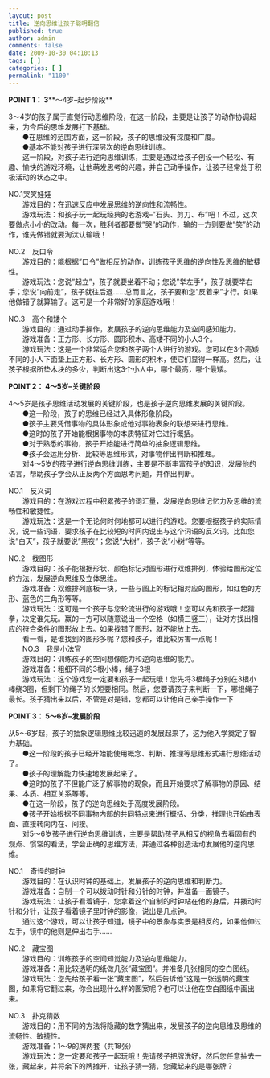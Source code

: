 ```yaml
---
layout: post
title: 逆向思维让孩子聪明翻倍
published: true
author: admin
comments: false
date: 2009-10-30 04:10:13
tags: [ ]
categories: [ ]
permalink: "1100"
---
```

**POINT 1： 3****～4岁&#8211;起步阶段** 


  


3～4岁的孩子属于直觉行动思维阶段，在这一阶段，主要是让孩子的动作协调起来，为今后的思维发展打下基础。&nbsp;   
　　●在思维的范围方面，这一阶段，孩子的思维没有深度和广度。&nbsp;   
　　●基本不能对孩子进行深层次的逆向思维训练。&nbsp;   
　　这一阶段，对孩子进行逆向思维训练，主要是通过给孩子创设一个轻松、有趣、愉快的游戏环境，让他萌发思考的兴趣，并自己动手操作，让孩子经常处于积极活动的状态之中。


  


NO.1哭笑娃娃&nbsp;   
　　游戏目的：在迅速反应中发展思维的逆向性和流畅性。&nbsp;   
　　游戏玩法：和孩子玩一起玩经典的老游戏&#8211;&#8221;石头、剪刀、布&#8221;吧！不过，这次要做点小小的改动。每一次，胜利者都要做&#8221;哭&#8221;的动作，输的一方则要做&#8221;笑&#8221;的动作，谁先做错就要淘汰认输哦！


  


NO.2　反口令&nbsp;   
　　游戏目的：能根据&#8221;口令&#8221;做相反的动作，训练孩子思维的逆向性及思维的敏捷性。&nbsp;   
　　游戏玩法：您说&#8221;起立&#8221;，孩子就要坐着不动；您说&#8221;举左手&#8221;，孩子就要举右手；您说&#8221;向前走&#8221;，孩子就往后退……总而言之，孩子要和您&#8221;反着来&#8221;才行。如果他做错了就算输了。这可是一个非常好的家庭游戏哦！


  


NO.3　高个和矮个&nbsp;   
　　游戏目的：通过动手操作，发展孩子的逆向思维能力及空间感知能力。&nbsp;   
　　游戏准备：正方形、长方形、圆形积木、高矮不同的小人3个。&nbsp;   
　　游戏玩法：这是一个非常适合您和孩子两个人进行的游戏。您可以在3个高矮不同的小人下面垫上正方形、长方形、圆形的积木，使它们显得一样高。然后，让孩子根据所垫木块的多少，判断出这3个小人中，哪个最高，哪个最矮。


  


**POINT 2： 4～5岁&#8211;关键阶段**


  


4～5岁是孩子思维活动发展的关键阶段，也是孩子逆向思维发展的关键阶段。&nbsp;   
　　●这一阶段，孩子的思维已经进入具体形象阶段，&nbsp;   
　　●孩子主要凭借事物的具体形象或他对事物表象的联想来进行思维。&nbsp;   
　　●这时的孩子开始能根据事物的本质特征对它进行概括。&nbsp;   
　　●对于熟悉的事物，孩子开始能进行简单的抽象逻辑思维。&nbsp;   
　　●孩子会运用分析、比较等思维形式，对事物作出判断和推理。&nbsp;   
　　对4～5岁的孩子进行逆向思维训练，主要是不断丰富孩子的知识，发展他的语言，帮助孩子学会从正反两个方面思考问题，并作出判断。


  


NO.1　反义词&nbsp;  
　　游戏目的：在游戏过程中积累孩子的词汇量，发展逆向思维记忆力及思维的流畅性和敏捷性。&nbsp;   
　　游戏玩法：这是一个无论何时何地都可以进行的游戏。您要根据孩子的实际情况，说一些词语，要求孩子在比较短的时间内说出与这个词语的反义词。比如您说&#8221;白天&#8221;，孩子就要说&#8221;黑夜&#8221;；您说&#8221;大树&#8221;，孩子说&#8221;小树&#8221;等等。&nbsp; 


  


NO.2　找图形&nbsp;   
　　游戏目的：孩子能根据形状、颜色标记对图形进行双维排列，体验给图形定位的方法，发展逆向思维及立体思维。&nbsp;   
　　游戏准备：双维排列底板一块，一些与图上的标记相对应的图形，如红色的方形、蓝色的三角形等等。&nbsp;   
　　游戏玩法：这可是一个孩子与您轮流进行的游戏哦！您可以先和孩子一起猜拳，决定谁先玩。赢的一方可以随意说出一个空格（如横三竖三），让对方找出相应的符合条件的图形放上去。如果找错了图形，就不能放上去。&nbsp;   
　　看一看，是谁找到的图形多呢？您和孩子，谁比较厉害一点呢！&nbsp;   
　　NO.3　我是小法官&nbsp;   
　　游戏目的：训练孩子的空间想像能力和逆向思维的能力。&nbsp;   
　　游戏准备：粗细不同的3根小棒，绳子3根&nbsp;   
　　游戏玩法：这个游戏您一定要和孩子一起玩哦！您先将3根绳子分别在3根小棒绕3圈，但剩下的绳子的长短要相同。然后，您要请孩子来判断一下，哪根绳子最长。孩子猜出来以后，不管是对是错，您都可以让他自己亲手操作一下


  


**POINT 3： 5～6岁&#8211;发展阶段**


  


从5～6岁起，孩子的抽象逻辑思维比较迅速的发展起来了，这为他入学奠定了智力基础。&nbsp;   
　　●这一阶段的孩子已经开始能使用概念、判断、推理等思维形式进行思维活动了。&nbsp;   
　　●孩子的理解能力快速地发展起来了。&nbsp;   
　　●这时的孩子不但能广泛了解事物的现象，而且开始要求了解事物的原因、结果、本质、相互关系等等。&nbsp;   
　　●在这一阶段，孩子的逆向思维处于高度发展阶段。&nbsp;   
　　●孩子开始根据不同事物内部的共同特点来进行概括、分类，推理也开始由表面、直接转向内在、间接。&nbsp;   
　　对5～6岁孩子进行逆向思维训练，主要是帮助孩子从相反的视角去看固有的观点、惯常的看法，学会正确的思维方法，并通过各种创造活动发展他的逆向思维。


  


NO.1　奇怪的时钟  
　　游戏目的：在认识时钟的基础上，发展孩子的逆向思维和判断力。&nbsp;   
　　游戏准备：自制一个可以拨动时针和分针的时钟，并准备一面镜子。&nbsp;   
　　游戏玩法：让孩子看着镜子，您拿着这个自制的时钟站在他的身后，并拨动时针和分针，让孩子看着镜子里时钟的影像，说出是几点钟。&nbsp;   
　　通过这个游戏，可以让孩子知道，镜子中的景象与实景是相反的，如果他伸过左手，镜中的他则是伸出右手…… 


  


NO.2　藏宝图&nbsp;   
　　游戏目的：训练孩子的空间知觉能力及逆向思维能力。&nbsp;   
　　游戏准备：用比较透明的纸做几张&#8221;藏宝图&#8221;。并准备几张相同的空白图纸。&nbsp;   
　　游戏玩法：您先给孩子看一张&#8221;藏宝图&#8221;，然后告诉他&#8221;这是一张透明的藏宝图，如果将它翻过来，你会出现什么样的图案呢？也可以让他在空白图纸中画出来。


  


NO.3　扑克猜数&nbsp;   
　　游戏目的：用不同的方法将隐藏的数字猜出来，发展孩子的逆向思维及思维的流畅性、敏捷性。&nbsp;   
　　游戏准备：1～9的牌两套（共18张）&nbsp;   
　　游戏玩法：您一定要和孩子一起玩哦！先请孩子把牌洗好，然后您任意抽去一张，藏起来，并将余下的牌摊开，让孩子猜一猜，您藏起来的是哪张牌？ 